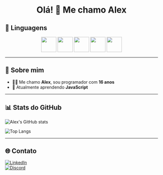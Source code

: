 <h1 align="center">Olá! 👋 Me chamo Alex</h1>

## 🔧 Linguagens

<div align="center">
  <img src="https://cdn.jsdelivr.net/gh/devicons/devicon/icons/php/php-original.svg" width="50" />
  <img src="https://cdn.jsdelivr.net/gh/devicons/devicon/icons/javascript/javascript-original.svg" width="50" />
  <img src="https://cdn.jsdelivr.net/gh/devicons/devicon/icons/html5/html5-original.svg" width="50" />
  <img src="https://cdn.jsdelivr.net/gh/devicons/devicon/icons/css3/css3-original.svg" width="50" />
  <img src="https://cdn.jsdelivr.net/gh/devicons/devicon/icons/mysql/mysql-original.svg" width="50" />
</div>

---

## 🧠 Sobre mim

- 👨‍💻 Me chamo **Alex**, sou programador com **16 anos**
- 🚀 Atualmente aprendendo **JavaScript**

---

## 📊 Stats do GitHub

![Alex's GitHub stats](https://github-readme-stats.vercel.app/api?username=AlexSandroSF25-2010&show_icons=true&theme=tokyonight)

![Top Langs](https://github-readme-stats.vercel.app/api/top-langs/?username=AlexSandroSF25-2010&layout=compact&theme=tokyonight)

---

## 🌐 Contato

[![LinkedIn](https://img.shields.io/badge/LinkedIn-blue?style=for-the-badge&logo=linkedin)](https://www.linkedin.com)  
[![Discord](https://img.shields.io/badge/Discord-%235865F2?style=for-the-badge&logo=discord&logoColor=white)](https://discord.com)
